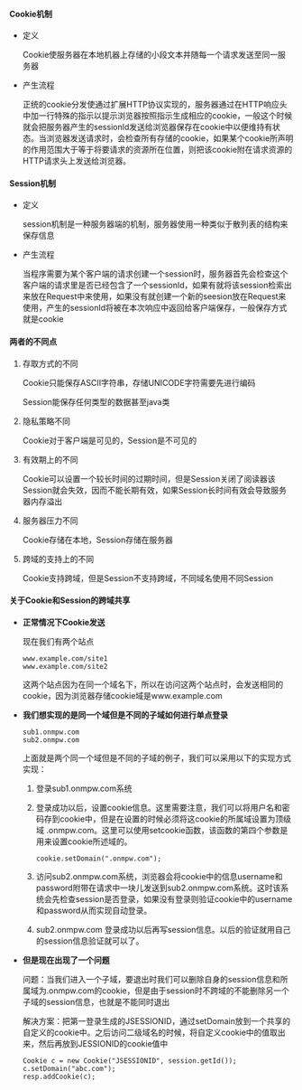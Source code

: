 #### Cookie机制

- 定义

  Cookie使服务器在本地机器上存储的小段文本并随每一个请求发送至同一服务器

- 产生流程

  正统的cookie分发使通过扩展HTTP协议实现的，服务器通过在HTTP响应头中加一行特殊的指示以提示浏览器按照指示生成相应的cookie，一般这个时候就会把服务器产生的sessionId发送给浏览器保存在cookie中以便维持有状态。当浏览器发送请求时，会检查所有存储的cookie，如果某个cookie所声明的作用范围大于等于将要请求的资源所在位置，则把该cookie附在请求资源的HTTP请求头上发送给浏览器。

#### Session机制

- 定义

  session机制是一种服务器端的机制，服务器使用一种类似于散列表的结构来保存信息

- 产生流程

  当程序需要为某个客户端的请求创建一个session时，服务器首先会检查这个客户端的请求里是否已经包含了一个sessionId，如果有就将该session检索出来放在Request中来使用，如果没有就创建一个新的seesion放在Request来使用，产生的sessionId将被在本次响应中返回给客户端保存，一般保存方式就是cookie

#### 两者的不同点

1. 存取方式的不同

   Cookie只能保存ASCII字符串，存储UNICODE字符需要先进行编码

   Session能保存任何类型的数据甚至java类

2. 隐私策略不同

   Cookie对于客户端是可见的，Session是不可见的

3. 有效期上的不同

   Cookie可以设置一个较长时间的过期时间，但是Session关闭了阅读器该Session就会失效，因而不能长期有效，如果Session长时间有效会导致服务器内存溢出

4. 服务器压力不同 

   Cookie存储在本地，Session存储在服务器

5. 跨域的支持上的不同

   Cookie支持跨域，但是Session不支持跨域，不同域名使用不同Session

#### 关于Cookie和Session的跨域共享

- **正常情况下Cookie发送**

  现在我们有两个站点

  ```
  www.example.com/site1
  www.example.com/site2
  ```

  这两个站点因为在同一个域名下，所以在访问这两个站点时，会发送相同的cookie，因为浏览器存储cookie域是www.example.com

- **我们想实现的是同一个域但是不同的子域如何进行单点登录**

  ```
  sub1.onmpw.com
  sub2.onmpw.com
  ```

  上面就是两个同一个域但是不同的子域的例子，我们可以采用以下的实现方式实现：

  1. 登录sub1.onmpw.com系统 

  2. 登录成功以后，设置cookie信息。这里需要注意，我们可以将用户名和密码存到cookie中，但是在设置的时候必须将这cookie的所属域设置为顶级域 .onmpw.com。这里可以使用setcookie函数，该函数的第四个参数是用来设置cookie所述域的。

     ```
     cookie.setDomain(".onmpw.com");
     ```

  3. 访问sub2.onmpw.com系统，浏览器会将cookie中的信息username和password附带在请求中一块儿发送到sub2.onmpw.com系统。这时该系统会先检查session是否登录，如果没有登录则验证cookie中的username和password从而实现自动登录。

  4. sub2.onmpw.com 登录成功以后再写session信息。以后的验证就用自己的session信息验证就可以了。 

- **但是现在出现了一个问题**

  问题：当我们进入一个子域，要退出时我们可以删除自身的session信息和所属域为.onmpw.com的cookie，但是由于session时不跨域的不能删除另一个子域的session信息，也就是不能同时退出

  解决方案：把第一登录生成的JSESSIONID，通过setDomain放到一个共享的自定义的cookie中。之后访问二级域名的时候，将自定义cookie中的值取出来，然后再放到JESSIONID的cookie值中

  ```
  Cookie c = new Cookie("JSESSIONID", session.getId());  
  c.setDomain("abc.com");  
  resp.addCookie(c);
  ```

  

